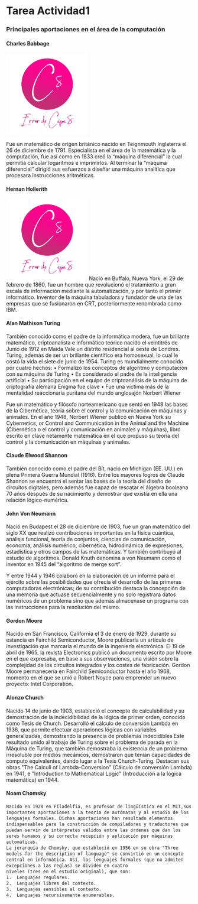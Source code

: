 # Tarea Actividad1 
 
### Principales aportaciones en el área de la computación 

#### Charles Babbage
<img src="error_capa_8.png" width=220px>

 
Fue un matemático de origen británico nacido en Teignmouth Inglaterra el 26 de diciembre de 1791. Especialista en el área de la matemática y la computación, fue así como en 1833 creó la “máquina diferencial” la cual permitía calcular logaritmos e imprimirlos.
Al terminar la “máquina diferencial” dirigió sus esfuerzos a diseñar una máquina analítica que procesara instrucciones aritméticas.

#### Hernan Hollerith
 <img src="error_capa_8.png" width=220px>
Nació en Buffalo, Nueva York, el 29 de febrero de 1860, fue un hombre que revolucionó el tratamiento a gran escala de información mediante la automatización, y por tanto el primer informático. Inventor de la máquina tabuladora y fundador de una de las empresas que se fusionaron en CRT, posteriormente renombrada como IBM.


#### Alan Mathison Turing
 
También conocido como el padre de la informática modera, fue un brillante matemático, criptoanalista e informático teórico nacido el veintitrés de Junio de 1912 en Maida Vale un distrito residencial al oeste de Londres. Turing, además de ser un brillante científico era homosexual, lo cual le costó la vida el siete de junio de 1954.
Turing es mundialmente conocido por cuatro hechos:
•	Formalizó los conceptos de algoritmo y computación con su máquina de Turing
•	Es considerado el padre de la inteligencia artificial
•	Su participación en el equipo de criptoanálisis de la máquina de criptografía alemana Enigma fue clave
•	Fue una víctima más de la mentalidad reaccionaria puritana del mundo anglosajón
Norbert Wiener 
 
Fue un matemático y filósofo norteamericano que sentó en 1948 las bases de la Cibernética, teoría sobre el control y la comunicación en máquinas y animales.
En el año 1948, Norbert Wiener publicó en Nueva York su Cybernetics, or Control and Communication in the Animal and the Machine (Cibernética o el control y comunicación en animales y máquinas), libro escrito en clave netamente matemática en el que propuso su teoría del control y la comunicación en máquinas y animales.

#### Claude Elwood Shannon 
 
También conocido como el padre del Bit, nació en Michigan (EE. UU.) en plena Primera Guerra Mundial (1916). Entre los mayores logros de Claude Shannon se encuentra el sentar las bases de la teoría del diseño de circuitos digitales, pero además fue capaz de rescatar el álgebra booleana 70 años después de su nacimiento y demostrar que existía en ella una relación lógico-numérica.

#### John Von Neumann
 
Nació en Budapest el 28 de diciembre de 1903, fue un gran matemático del siglo XX que realizó contribuciones importantes en la física cuántica, análisis funcional, teoría de conjuntos, ciencias de comunicación, economía, análisis numérico, cibernética, hidrodinámica de expresiones, estadística y otros campos de las matemáticas.
Y también contribuyó al estudio de algoritmos. Donald Knuth denomina a von Neumann como el inventor en 1945 del “algoritmo de merge sort”.

Y entre 1944 y 1946 colaboró en la elaboración de un informe para el ejército sobre las posibilidades que ofrecía el desarrollo de las primeras computadoras electrónicas; de su contribución destaca la concepción de una memoria que actuase secuencialmente y no solo registrara datos numéricos de un problema sino que además almacenase un programa con las instrucciones para la resolución del mismo.

#### Gordon Moore 
 
Nacido en San Francisco, California el 3 de enero de 1929, durante su estancia en Fairchild Semiconductor, Moore publicaría un artículo de investigación que marcaría el mundo de la ingeniería electrónica. El 19 de abril de 1965, la revista Electronics publicó un documento escrito por Moore en el que expresaba, en base a sus observaciones, una visión sobre la complejidad de los circuitos integrados y los costes de fabricación. 
Gordon Moore permanecería en Fairchild Semiconductor hasta el año 1968, momento en el que se unió a Robert Noyce para emprender un nuevo proyecto: Intel Corporation.

#### Alonzo Church
 
Nacido 14 de junio de 1903, estableció el concepto de calculabilidad y su demostración de la indecidibilidad de la lógica de primer orden, conocido como Tesis de Church. Desarrolló el cálculo de conversión Lambda en 1936, que permite efectuar operaciones lógicas con variables generalizadas, demostrando la presencia de problemas indecidibles
Este resultado unido al trabajo de Turing sobre el problema de parada en la Máquina de Turing, que también demostraba la existencia de un problema irresoluble por medios mecánicos, demostraron que tenían capacidades de computo equivalentes, dando lugar a la Tesis Church-Turing. Destacan sus obras "The Calculi of Lambda-Conversion" (Cálculo de conversión Lambda) en 1941, e "Introduction to Mathematical Logic" (Introducción a la lógica matemática) en 1944.

#### Noam Chomsky
```
Nacido en 1928 en Filadelfia, es profesor de lingüística en el MIT,sus importantes aportaciones a la teoría de autómatas y al estudio de los lenguajes formales. Dichas aportaciones han resultado elementos indispensables para la construcción de compiladores y traductores que puedan servir de intérpretes válidos entre las órdenes que dan los seres humanos y su correcta recepción y aplicación por máquinas automáticas.
La jerarquía de Chomsky, que estableció en 1956 en su obra "Three models for the description of language" se convirtió en un concepto central en informática. Así, los lenguajes formales (que no admiten excepciones a las reglas) se dividen en cuatro
niveles (tres en el estudio original), que son: 
1.	Lenguajes regulares.  
2.	Lenguajes libres del contexto.
3.	Lenguajes sensibles al contexto.
4.	Lenguajes recursivamente enumerables.

```